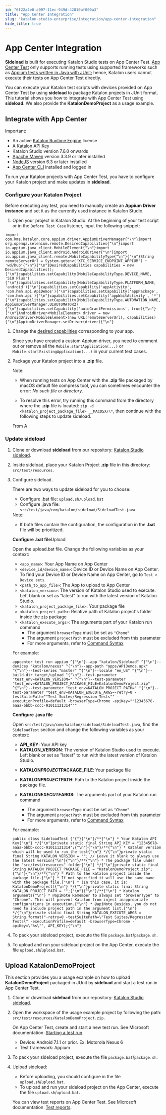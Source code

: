 ```yaml
---
id: "6f22a4e0-a997-11ec-949d-42010af000a3"
title: "App Center Integration"
slug: "katalon-studio-enterprise/integration/app-center-integration"
hide_title: true
---
```


# <a id="id" class="anchor_top_offset"/><a id="ariaid-title1" class="anchor_top_offset"/>App Center Integration

<p xmlns="http://www.w3.org/1999/xhtml" className="p"><strong className="ph b">Sideload</strong> is built for executing Katalon Studio   tests on App Center Test. <a className="xref j-external-link" href="https://docs.microsoft.com/en-us/appcenter/test-cloud/" target="_blank">App     Center Test</a> only supports running tests using supported   frameworks such as <a className="xref j-external-link" href="https://docs.microsoft.com/en-gb/appcenter/test-cloud/preparing-for-upload/appium" target="_blank">Appium     tests written in Java with JUnit</a>; hence, Katalon users cannot   execute their tests on App Center Test directly.</p> 
<p xmlns="http://www.w3.org/1999/xhtml" className="p">You can execute your Katalon test scripts with devices provided   on App Center Test by using <strong className="ph b">sideload</strong> to package   Katalon projects in JUnit format. This tutorial shows you how to   integrate with App Center Test using <strong className="ph b">sideload</strong>. We   also provide the <strong className="ph b">KatalonDemoProject</strong> as a usage   example.</p> 

## <a id="id_1" class="anchor_top_offset"/>Integrate with App Center

<div xmlns="http://www.w3.org/1999/xhtml" className="note important note_important"><span className="note__title">Important:</span> 
  <ul className="ul"><li className="li">An active <a className="xref j-external-link" href="https://docs.katalon.com/katalon-studio/docs/license.html#katalon-runtime-engine" target="_blank">Katalon
        Runtime Engine</a> license</li><li className="li">A <a className="xref j-external-link" href="https://docs.katalon.com/katalon-analytics/docs/ka-api-key.html" target="_blank">Katalon
        API Key</a>
    </li><li className="li">Katalon Studio version 7.6.0 onwards</li><li className="li">
      <a className="xref j-external-link" href="https://maven.apache.org/download.cgi" target="_blank">Apache
        Maven</a> version 3.3.9 or later installed</li><li className="li">
      <a className="xref j-external-link" href="https://nodejs.org/es/blog/release/" target="_blank">NodeJS</a>
      version 6.3 or later installed</li><li className="li">
      <a className="xref j-external-link" href="https://docs.microsoft.com/en-us/appcenter/cli/#installation" target="_blank">App
        Center CLI</a> installed and logged in</li></ul>
</div>
<p xmlns="http://www.w3.org/1999/xhtml" className="p">To run your Katalon projects with App Center Test, you have to   configure your Katalon project and make updates in   <strong className="ph b">sideload</strong>.</p> 

### <a id="id_2" class="anchor_top_offset"/>Configure your Katalon Project

<p xmlns="http://www.w3.org/1999/xhtml" className="p">Before executing any test, you need to manually create an   <strong className="ph b">Appium Driver instance</strong> and set it as the currently   used instance in Katalon Studio.</p> 
<ol xmlns="http://www.w3.org/1999/xhtml" className="ol"><li className="li">Open your project in Katalon Studio. At the beginning of your     test script or in the <code className="ph codeph">Before Test Case</code> listener, input     the following snippet:</li></ol> 
<pre xmlns="http://www.w3.org/1999/xhtml" className="pre codeblock"><code>import com.kms.katalon.core.appium.driver.AppiumDriverManager{"\n"}import org.openqa.selenium.remote.DesiredCapabilities{"\n"}import io.appium.java_client.MobileElement{"\n"}import io.appium.java_client.android.AndroidDriver{"\n"}import io.appium.java_client.remote.MobileCapabilityType{"\n"}{"\n"}String remoteServerUrl = System.getenv('XTC_SERVICE_ENDPOINT_APPIUM') + 'wd/hub'{"\n"}{"\n"}DesiredCapabilities capabilities = new DesiredCapabilities();{"\n"}capabilities.setCapability(MobileCapabilityType.DEVICE_NAME, 'S10 Plus'){"\n"}capabilities.setCapability(MobileCapabilityType.PLATFORM_NAME, 'android'){"\n"}capabilities.setCapability('appActivity', 'com.hmh.api.ApiDemos'){"\n"}capabilities.setCapability('appPackage', 'com.hmh.api'){"\n"}capabilities.setCapability('appWaitActivity', '*'){"\n"}capabilities.setCapability(MobileCapabilityType.AUTOMATION_NAME, AppiumDriverManager.UIAUTOMATOR2){"\n"}capabilities.setCapability('autoGrantPermissions', true){"\n"}{"\n"}AndroidDriver&lt;MobileElement&gt; driver = new AndroidDriver&lt;MobileElement&gt;(new URL(remoteServerUrl), capabilities){"\n"}AppiumDriverManager.setDriver(driver){"\n"}</code></pre> 
<ol xmlns="http://www.w3.org/1999/xhtml" className="ol"><li className="li">     <p className="p">Change the <a className="xref j-external-link" href="http://appium.io/docs/en/writing-running-appium/caps/" target="_blank">desired         capabilities</a> corresponding to your app.</p>     <p className="p">Since you have created a custom Appium driver, you need to       comment out or remove all the       <code className="ph codeph">Mobile.startApplication(...)</code> or       <code className="ph codeph">Mobile.startExistingApplication(...)</code> in your current       test cases.</p>   </li><li className="li">     <p className="p">Package your Katalon project into a <strong className="ph b">.zip</strong>       file.</p>     <div className="note note note_note"><span className="note__title">Note:</span>        <div className="p"><ul className="ul"><li className="li"><p className="p">When running tests on App Center with the <strong className="ph b">.zip</strong>               file packaged by macOS default file compress tool, you can               sometimes encounter the error: <em className="ph i">No such file or                 directory</em>.</p></li><li className="li"><p className="p">To resolve this error, try running this command from the               directory where the <strong className="ph b">.zip</strong> file is located:               <code className="ph codeph">zip -d &lt;katalon_project_package_file&gt; __MACOSX/\*</code>, then continue with the following steps to               update sideload.</p></li></ul></div>From A            </div></li></ol> 

### <a id="id_3" class="anchor_top_offset"/>Update sideload

<ol xmlns="http://www.w3.org/1999/xhtml" className="ol"><li className="li">     <p className="p">Clone or download <strong className="ph b">sideload</strong> from our repository:       <a className="xref j-external-link" href="https://github.com/katalon-studio/sideload" target="_blank">Katalon Studio         sideload</a>.</p>   </li><li className="li">     <p className="p">Inside sideload, place your Katalon Project       .<strong className="ph b">zip</strong> file in this directory:       <code className="ph codeph">src/test/resources</code>.</p>   </li><li className="li">     <p className="p">Configure sideload.</p>     <p className="p">There are two ways to update sideload for you to choose:</p>     <ul className="ul"><li className="li">Configure .bat file: <code className="ph codeph">upload.sh/upload.bat</code>       </li><li className="li">Configure .java file:         <code className="ph codeph">src/test/java/com/katalon/sideload/SideloadTest.java</code>       </li></ul>     <div className="note note note_note"><span className="note__title">Note:</span>        <p className="p" /><div className="p"><ul className="ul"><li className="li"><p className="p">If both files contain the configuration, the configuration in               the <strong className="ph b">.bat</strong> file will be prioritized.</p></li></ul></div></div>     <p className="p"><strong className="ph b">Configure .bat file</strong>Upload      </p>     <p className="p">Open the upload.bat file. Change the following variables as your       context:</p>     <ul className="ul"><li className="li">         <code className="ph codeph">&lt;app_name&gt;</code>: Your App Name on App Center</li><li className="li">         <code className="ph codeph">&lt;device_id/device_name&gt;</code>: Device ID or Device         Name on App Center. To find your Device ID or Device Name on App         Center, go to <code className="ph codeph">Test &gt; Device sets</code>.</li><li className="li">         <code className="ph codeph">&lt;path_to_app_file&gt;</code>: The App to upload to App         Center</li><li className="li">         <code className="ph codeph">&lt;katalon_version&gt;</code>: The version of Katalon         Studio used to execute. Left blank or set as "latest" to run with         the latest version of Katalon Studio.</li><li className="li">         <code className="ph codeph">&lt;katalon_project_package_file&gt;</code>: Your package         file</li><li className="li">         <code className="ph codeph">&lt;katalon_project_path&gt;</code>: Relative path of         Katalon project's folder inside the <code className="ph codeph">zip</code> package</li><li className="li">         <code className="ph codeph">&lt;katalon_execute_args&gt;</code>: The arguments part         of your Katalon run command          <ul className="ul"><li className="li">The argument <code className="ph codeph">browserType</code> must be set as             <code className="ph codeph">"Chome"</code>           </li><li className="li">The argument <code className="ph codeph">projectPath</code> must be excluded from             this parameter</li><li className="li">For more arguments, refer to <a className="xref j-external-link" href="https://docs.katalon.com/katalon-studio/docs/console-mode-execution.html#general-options" target="_blank">Command               Syntax</a>           </li></ul>       </li></ul>     <p className="p">For example:</p>     <div className="p">       <pre className="pre codeblock"><code>appcenter test run appium ^{"\n"}--app "katalon/Sideload" ^{"\n"}--devices "katalon/nexus" ^{"\n"}--app-path "apps/APIDemos.apk" ^{"\n"}--test-series "master" ^{"\n"}--locale "en_US" ^{"\n"}--build-dir target/upload ^{"\n"}--test-parameter "test_env=KATALON_VERSION=" ^{"\n"}--test-parameter "test_env=KATALON_PROJECT_PACKAGE_FILE=KatalonDemoProject.zip" ^{"\n"}--test-parameter "test_env=KATALON_PROJECT_PATH=" ^{"\n"}--test-parameter "test_env=KATALON_EXECUTE_ARGS=-retry=0 -testSuitePath=""Test Suites/Regression Tests"" -executionProfile=default -browserType=Chrome -apiKey=""12345678-aaaa-bbbb-cccc-91011121314"""</code></pre>     </div>     <p className="p"><strong className="ph b">Configure .java file</strong>     </p>     <p className="p">Open       <code className="ph codeph">src/test/java/com/katalon/sideload/SideloadTest.java</code>,       find the <code className="ph codeph">SideloadTest</code> section and change the following       variables as your context:</p>     <ul className="ul"><li className="li">         <strong className="ph b">API_KEY</strong>: Your API key</li><li className="li">         <strong className="ph b">KATALON_VERSION</strong>: The version of Katalon Studio         used to execute. Left blank or set as "latest" to run with the         latest version of Katalon Studio.</li><li className="li">         <p className="p">           <strong className="ph b">KATALON<em className="ph i">PROJECT</em>PACKAGE_FILE</strong>: Your           package file</p>       </li><li className="li">         <p className="p">           <strong className="ph b">KATALON<em className="ph i">PROJECT</em>PATH</strong>: Path to the           Katalon project inside the package file.</p>       </li><li className="li">         <p className="p">           <strong className="ph b">KATALON<em className="ph i">EXECUTE</em>ARGS</strong>: The arguments           part of your Katalon run command</p>         <div className="p">           <ul className="ul"><li className="li">The argument <code className="ph codeph">browserType</code> must be set as               <code className="ph codeph">"Chome"</code>             </li><li className="li">The argument <code className="ph codeph">projectPath</code> must be excluded from               this parameter</li><li className="li">For more arguments, refer to <a className="xref j-external-link" href="https://docs.katalon.com/katalon-studio/docs/console-mode-execution.html#general-options" target="_blank">Command                 Syntax</a>             </li></ul>         </div>       </li></ul>     <p className="p">For example:</p>     <pre className="pre codeblock"><code>public class SideloadTest {"{"}{"\n"}/**{"\n"} * Your Katalon API Key{"\n"} */{"\n"}private static final String API_KEY = "12345678-aaaa-bbbb-cccc-91011121314";{"\n"}{"\n"}/**{"\n"} * Katalon version which will be used to run the test{"\n"} */{"\n"}private static final String KATALON_VERSION = ""; // Leave it blank to always use the latest version{"\n"}{"\n"}/**{"\n"} * The package file under the "src/test/resources" folder{"\n"} */{"\n"}private static final String KATALON_PROJECT_PACKAGE_FILE = "KatalonDemoProject.zip";{"\n"}{"\n"}/**{"\n"} * Path to the katalon project inside the package file.{"\n"} * If not specified it will use the same name with the package file.{"\n"} * (In this case, it is: KatalonDemoProject){"\n"} */{"\n"}private static final String KATALON_PROJECT_PATH = "";{"\n"}{"\n"}/**{"\n"} * Katalon arguments{"\n"} * @apiNote Remember to always set "browserType" to "Chrome". This will prevent Katalon from inject inappropriate configurations in execution.{"\n"} * @apiNote Besides, you do not need to include project path in the argument list.{"\n"} */{"\n"}private static final String KATALON_EXECUTE_ARGS = String.format("-retry=0 -testSuitePath=\"Test Suites/Regression Tests\" -executionProfile=default -browserType=Chrome -apiKey=\"%s\"", API_KEY);{"\n"}</code></pre>   </li><li className="li">     <p className="p">To pack your sideload project, execute the file       <code className="ph codeph">package.bat</code>/<code className="ph codeph">package.sh</code>.</p>   </li><li className="li">     <p className="p">To upload and run your sideload project on the App Center,       execute the file       <code className="ph codeph">upload.sh</code>/<code className="ph codeph">upload.bat</code>.</p>   </li></ol> 

## <a id="id_4" class="anchor_top_offset"/>Upload  KatalonDemoProject

<p xmlns="http://www.w3.org/1999/xhtml" className="p">This section provides you a usage example on how to upload   <strong className="ph b">KatalonDemoProject</strong> packaged in JUnit by   <strong className="ph b">sideload</strong> and start a test run in App Center   Test.</p> 
<ol xmlns="http://www.w3.org/1999/xhtml" className="ol"><li className="li">Clone or download <strong className="ph b">sideload</strong> from our     repository: <a className="xref j-external-link" href="https://github.com/katalon-studio/sideload" target="_blank">Katalon Studio       sideload</a>.</li><li className="li">     <p className="p">Open the workspace of the usage example project by following the       path: <code className="ph codeph">src/test/resources/KatalonDemoProject.zip</code>.</p>     <p className="p">On App Center Test, create and start a new test run. See       Microsoft documentation: <a className="xref j-external-link" href="https://docs.microsoft.com/en-us/appcenter/test-cloud/starting-a-test-run#new-test-run" target="_blank">Starting         a test run</a>.</p>     <ul className="ul"><li className="li">Device: Android 7.1.1 or prior. Ex: Motorola Nexus 6</li><li className="li">Test framework: Appium</li></ul>   </li><li className="li">     <p className="p">To pack your sideload project, execute the file       <code className="ph codeph">package.bat</code>/<code className="ph codeph">package.sh</code>.</p>   </li><li className="li">     <p className="p">Upload sideload:</p>     <ul className="ul"><li className="li">Before uploading, you should configure in the file         <code className="ph codeph">upload.sh</code>/<code className="ph codeph">upload.bat</code>.</li><li className="li">To upload and run your sideload project on the App Center,         execute the file         <code className="ph codeph">upload.sh</code>/<code className="ph codeph">upload.bat</code>.</li></ul>     <p className="p">You can view test reports on App Center Test. See Microsoft       documentation: <a className="xref j-external-link" href="https://docs.microsoft.com/en-us/appcenter/test-cloud/test-reports" target="_blank">Test         reports</a>.</p>   </li></ol> 
